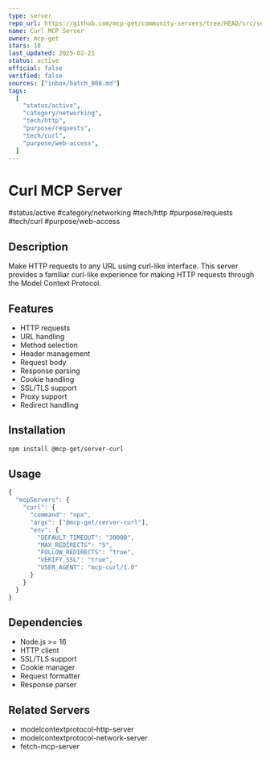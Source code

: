 ```yaml
---
type: server
repo_url: https://github.com/mcp-get/community-servers/tree/HEAD/src/server-curl
name: Curl MCP Server
owner: mcp-get
stars: 18
last_updated: 2025-02-21
status: active
official: false
verified: false
sources: ["inbox/batch_008.md"]
tags:
  [
    "status/active",
    "category/networking",
    "tech/http",
    "purpose/requests",
    "tech/curl",
    "purpose/web-access",
  ]
---
```


# Curl MCP Server

#status/active #category/networking #tech/http #purpose/requests #tech/curl #purpose/web-access

## Description

Make HTTP requests to any URL using curl-like interface. This server provides a familiar curl-like experience for making HTTP requests through the Model Context Protocol.

## Features

- HTTP requests
- URL handling
- Method selection
- Header management
- Request body
- Response parsing
- Cookie handling
- SSL/TLS support
- Proxy support
- Redirect handling

## Installation

```bash
npm install @mcp-get/server-curl
```

## Usage

```javascript
{
  "mcpServers": {
    "curl": {
      "command": "npx",
      "args": ["@mcp-get/server-curl"],
      "env": {
        "DEFAULT_TIMEOUT": "30000",
        "MAX_REDIRECTS": "5",
        "FOLLOW_REDIRECTS": "true",
        "VERIFY_SSL": "true",
        "USER_AGENT": "mcp-curl/1.0"
      }
    }
  }
}
```

## Dependencies

- Node.js >= 16
- HTTP client
- SSL/TLS support
- Cookie manager
- Request formatter
- Response parser

## Related Servers

- modelcontextprotocol-http-server
- modelcontextprotocol-network-server
- fetch-mcp-server
